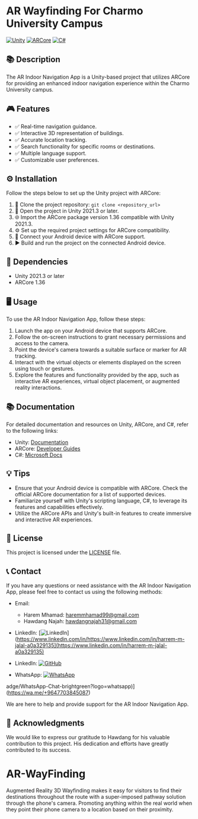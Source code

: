 # AR Wayfinding For Charmo University Campus

[![Unity](https://img.shields.io/badge/Unity-2021.3-blue?logo=unity)](https://unity.com/)
[![ARCore](https://img.shields.io/badge/ARCore-1.36-blue?logo=google)](https://developers.google.com/ar)
[![C#](https://img.shields.io/badge/C%23-Language-blue?logo=c-sharp)](https://docs.microsoft.com/en-us/dotnet/csharp/)

## 📚 Description

The AR Indoor Navigation App is a Unity-based project that utilizes ARCore for providing an enhanced indoor navigation experience within the Charmo University campus.

## 🎮 Features

- ✅ Real-time navigation guidance.
- ✅ Interactive 3D representation of buildings.
- ✅ Accurate location tracking.
- ✅ Search functionality for specific rooms or destinations.
- ✅ Multiple language support.
- ✅ Customizable user preferences.

## ⚙️ Installation

Follow the steps below to set up the Unity project with ARCore:

1. 🔗 Clone the project repository: `git clone <repository_url>`
2. 📂 Open the project in Unity 2021.3 or later.
3. 🌐 Import the ARCore package version 1.36 compatible with Unity 2021.3.
4. ⚙️ Set up the required project settings for ARCore compatibility.
5. 📱 Connect your Android device with ARCore support.
6. ▶️ Build and run the project on the connected Android device.

## 🧩 Dependencies

- Unity 2021.3 or later
- ARCore 1.36

## 🖥️ Usage

To use the AR Indoor Navigation App, follow these steps:

1. Launch the app on your Android device that supports ARCore.
2. Follow the on-screen instructions to grant necessary permissions and access to the camera.
3. Point the device's camera towards a suitable surface or marker for AR tracking.
4. Interact with the virtual objects or elements displayed on the screen using touch or gestures.
5. Explore the features and functionality provided by the app, such as interactive AR experiences, virtual object placement, or augmented reality interactions.

## 📚 Documentation

For detailed documentation and resources on Unity, ARCore, and C#, refer to the following links:

- Unity: [Documentation](https://docs.unity3d.com/)
- ARCore: [Developer Guides](https://developers.google.com/ar/guides)
- C#: [Microsoft Docs](https://docs.microsoft.com/en-us/dotnet/csharp/)

## 💡 Tips

- Ensure that your Android device is compatible with ARCore. Check the official ARCore documentation for a list of supported devices.
- Familiarize yourself with Unity's scripting language, C#, to leverage its features and capabilities effectively.
- Utilize the ARCore APIs and Unity's built-in features to create immersive and interactive AR experiences.

## 📄 License

This project is licensed under the [LICENSE](LICENSE) file.

## 📞 Contact

If you have any questions or need assistance with the AR Indoor Navigation App, please feel free to contact us using the following methods:

- Email:
  - Harem Mhamad: [haremmhamad99@gmail.com](mailto:haremmhamad99@gmail.com)
  - Hawdang Najah: [hawdangnajah31@gmail.com](mailto:hawdangnajah31@gmail.com)
 
- LinkedIn: [![LinkedIn](https://img.shields.io/badge/LinkedIn-Profile-blue?logo=linkedin)](https://www.linkedin.com/in/https://www.linkedin.com/in/harrem-m-jalal-a0a329135](https://www.linkedin.com/in/harrem-m-jalal-a0a329135)
- LinkedIn: [![GitHub](https://img.shields.io/badge/GitHub-Profile-black?logo=github)](https://github.com/Harrem)
- WhatsApp: [![WhatsApp](https://img.shields.io/badge/WhatsApp-Chat-brightgreen?logo=whatsapp)](https://wa.me/+9647703845087)


adge/WhatsApp-Chat-brightgreen?logo=whatsapp)](https://wa.me/+9647703845087)

We are here to help and provide support for the AR Indoor Navigation App.

## 🌟 Acknowledgments

We would like to express our gratitude to Hawdang for his valuable contribution to this project. His dedication and efforts have greatly contributed to its success.


# AR-WayFinding

Augmented Reality 3D Wayfinding makes it easy for visitors to find their destinations throughout the route with a super-imposed pathway solution through the phone's camera. Promoting anything within the real world when they point their phone camera to a location based on their proximity.
